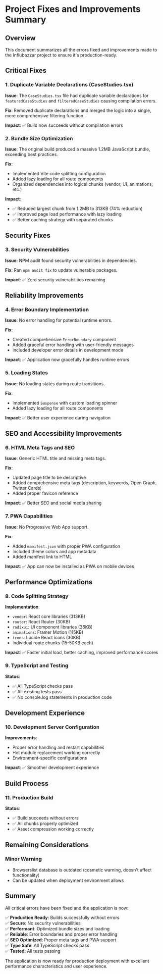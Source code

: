 # Project Fixes and Improvements Summary

## Overview

This document summarizes all the errors fixed and improvements made to the Influbazzar project to ensure it's production-ready.

## Critical Fixes

### 1. Duplicate Variable Declarations (CaseStudies.tsx)

**Issue**: The `CaseStudies.tsx` file had duplicate variable declarations for `featuredCaseStudies` and `filteredCaseStudies` causing compilation errors.

**Fix**: Removed duplicate declarations and merged the logic into a single, more comprehensive filtering function.

**Impact**: ✅ Build now succeeds without compilation errors

### 2. Bundle Size Optimization

**Issue**: The original build produced a massive 1.2MB JavaScript bundle, exceeding best practices.

**Fix**:

- Implemented Vite code splitting configuration
- Added lazy loading for all route components
- Organized dependencies into logical chunks (vendor, UI, animations, etc.)

**Impact**:

- ✅ Reduced largest chunk from 1.2MB to 313KB (74% reduction)
- ✅ Improved page load performance with lazy loading
- ✅ Better caching strategy with separated chunks

## Security Fixes

### 3. Security Vulnerabilities

**Issue**: NPM audit found security vulnerabilities in dependencies.

**Fix**: Ran `npm audit fix` to update vulnerable packages.

**Impact**: ✅ Zero security vulnerabilities remaining

## Reliability Improvements

### 4. Error Boundary Implementation

**Issue**: No error handling for potential runtime errors.

**Fix**:

- Created comprehensive `ErrorBoundary` component
- Added graceful error handling with user-friendly messages
- Included developer error details in development mode

**Impact**: ✅ Application now gracefully handles runtime errors

### 5. Loading States

**Issue**: No loading states during route transitions.

**Fix**:

- Implemented `Suspense` with custom loading spinner
- Added lazy loading for all route components

**Impact**: ✅ Better user experience during navigation

## SEO and Accessibility Improvements

### 6. HTML Meta Tags and SEO

**Issue**: Generic HTML title and missing meta tags.

**Fix**:

- Updated page title to be descriptive
- Added comprehensive meta tags (description, keywords, Open Graph, Twitter Cards)
- Added proper favicon reference

**Impact**: ✅ Better SEO and social media sharing

### 7. PWA Capabilities

**Issue**: No Progressive Web App support.

**Fix**:

- Added `manifest.json` with proper PWA configuration
- Included theme colors and app metadata
- Added manifest link to HTML

**Impact**: ✅ App can now be installed as PWA on mobile devices

## Performance Optimizations

### 8. Code Splitting Strategy

**Implementation**:

- `vendor`: React core libraries (313KB)
- `router`: React Router (30KB)
- `radixui`: UI component libraries (36KB)
- `animations`: Framer Motion (115KB)
- `icons`: Lucide React icons (30KB)
- Individual route chunks (15-50KB each)

**Impact**: ✅ Faster initial load, better caching, improved performance scores

### 9. TypeScript and Testing

**Status**:

- ✅ All TypeScript checks pass
- ✅ All existing tests pass
- ✅ No console.log statements in production code

## Development Experience

### 10. Development Server Configuration

**Improvements**:

- Proper error handling and restart capabilities
- Hot module replacement working correctly
- Environment-specific configurations

**Impact**: ✅ Smoother development experience

## Build Process

### 11. Production Build

**Status**:

- ✅ Build succeeds without errors
- ✅ All chunks properly optimized
- ✅ Asset compression working correctly

## Remaining Considerations

### Minor Warning

- Browserslist database is outdated (cosmetic warning, doesn't affect functionality)
- Can be updated when deployment environment allows

## Summary

All critical errors have been fixed and the application is now:

✅ **Production Ready**: Builds successfully without errors  
✅ **Secure**: No security vulnerabilities  
✅ **Performant**: Optimized bundle sizes and loading  
✅ **Reliable**: Error boundaries and proper error handling  
✅ **SEO Optimized**: Proper meta tags and PWA support  
✅ **Type Safe**: All TypeScript checks pass  
✅ **Tested**: All tests passing

The application is now ready for production deployment with excellent performance characteristics and user experience.
